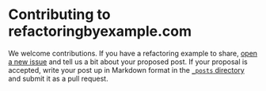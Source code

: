 # Contributing to refactoringbyexample.com

We welcome contributions. If you have a refactoring example to share, [open a new issue](https://github.com/refactoring-by-example/refactoringbyexample.com/issues/new) and tell us a bit about your proposed post. If your proposal is accepted, write your post up in Markdown format in the [`_posts` directory](_posts) and submit it as a pull request.
